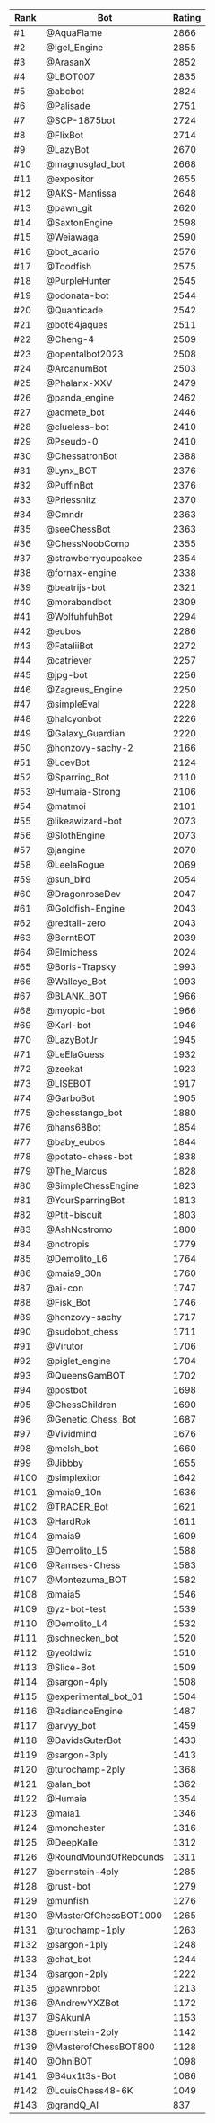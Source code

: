 Rank|Bot|Rating
---|---|---
#1|@AquaFlame|2866
#2|@Igel_Engine|2855
#3|@ArasanX|2852
#4|@LBOT007|2835
#5|@abcbot|2824
#6|@Palisade|2751
#7|@SCP-1875bot|2724
#8|@FlixBot|2714
#9|@LazyBot|2670
#10|@magnusglad_bot|2668
#11|@expositor|2655
#12|@AKS-Mantissa|2648
#13|@pawn_git|2620
#14|@SaxtonEngine|2598
#15|@Weiawaga|2590
#16|@bot_adario|2576
#17|@Toodfish|2575
#18|@PurpleHunter|2545
#19|@odonata-bot|2544
#20|@Quanticade|2542
#21|@bot64jaques|2511
#22|@Cheng-4|2509
#23|@opentalbot2023|2508
#24|@ArcanumBot|2503
#25|@Phalanx-XXV|2479
#26|@panda_engine|2462
#27|@admete_bot|2446
#28|@clueless-bot|2410
#29|@Pseudo-0|2410
#30|@ChessatronBot|2388
#31|@Lynx_BOT|2376
#32|@PuffinBot|2376
#33|@Priessnitz|2370
#34|@Cmndr|2363
#35|@seeChessBot|2363
#36|@ChessNoobComp|2355
#37|@strawberrycupcakee|2354
#38|@fornax-engine|2338
#39|@beatrijs-bot|2321
#40|@morabandbot|2309
#41|@WolfuhfuhBot|2294
#42|@eubos|2286
#43|@FataliiBot|2272
#44|@catriever|2257
#45|@jpg-bot|2256
#46|@Zagreus_Engine|2250
#47|@simpleEval|2228
#48|@halcyonbot|2226
#49|@Galaxy_Guardian|2220
#50|@honzovy-sachy-2|2166
#51|@LoevBot|2124
#52|@Sparring_Bot|2110
#53|@Humaia-Strong|2106
#54|@matmoi|2101
#55|@likeawizard-bot|2073
#56|@SlothEngine|2073
#57|@jangine|2070
#58|@LeelaRogue|2069
#59|@sun_bird|2054
#60|@DragonroseDev|2047
#61|@Goldfish-Engine|2043
#62|@redtail-zero|2043
#63|@BerntBOT|2039
#64|@Elmichess|2024
#65|@Boris-Trapsky|1993
#66|@Walleye_Bot|1993
#67|@BLANK_BOT|1966
#68|@myopic-bot|1966
#69|@Karl-bot|1946
#70|@LazyBotJr|1945
#71|@LeElaGuess|1932
#72|@zeekat|1923
#73|@LISEBOT|1917
#74|@GarboBot|1905
#75|@chesstango_bot|1880
#76|@hans68Bot|1854
#77|@baby_eubos|1844
#78|@potato-chess-bot|1838
#79|@The_Marcus|1828
#80|@SimpleChessEngine|1823
#81|@YourSparringBot|1813
#82|@Ptit-biscuit|1803
#83|@AshNostromo|1800
#84|@notropis|1779
#85|@Demolito_L6|1764
#86|@maia9_30n|1760
#87|@ai-con|1747
#88|@Fisk_Bot|1746
#89|@honzovy-sachy|1717
#90|@sudobot_chess|1711
#91|@Virutor|1706
#92|@piglet_engine|1704
#93|@QueensGamBOT|1702
#94|@postbot|1698
#95|@ChessChildren|1690
#96|@Genetic_Chess_Bot|1687
#97|@Vividmind|1676
#98|@melsh_bot|1660
#99|@Jibbby|1655
#100|@simplexitor|1642
#101|@maia9_10n|1636
#102|@TRACER_Bot|1621
#103|@HardRok|1611
#104|@maia9|1609
#105|@Demolito_L5|1588
#106|@Ramses-Chess|1583
#107|@Montezuma_BOT|1582
#108|@maia5|1546
#109|@yz-bot-test|1539
#110|@Demolito_L4|1532
#111|@schnecken_bot|1520
#112|@yeoldwiz|1510
#113|@Slice-Bot|1509
#114|@sargon-4ply|1508
#115|@experimental_bot_01|1504
#116|@RadianceEngine|1487
#117|@arvyy_bot|1459
#118|@DavidsGuterBot|1433
#119|@sargon-3ply|1413
#120|@turochamp-2ply|1368
#121|@alan_bot|1362
#122|@Humaia|1354
#123|@maia1|1346
#124|@monchester|1316
#125|@DeepKalle|1312
#126|@RoundMoundOfRebounds|1311
#127|@bernstein-4ply|1285
#128|@rust-bot|1279
#129|@munfish|1276
#130|@MasterOfChessBOT1000|1265
#131|@turochamp-1ply|1263
#132|@sargon-1ply|1248
#133|@chat_bot|1244
#134|@sargon-2ply|1222
#135|@pawnrobot|1213
#136|@AndrewYXZBot|1172
#137|@SAkunIA|1153
#138|@bernstein-2ply|1142
#139|@MasterofChessBOT800|1128
#140|@OhniBOT|1098
#141|@B4ux1t3s-Bot|1086
#142|@LouisChess48-6K|1049
#143|@grandQ_AI|837
